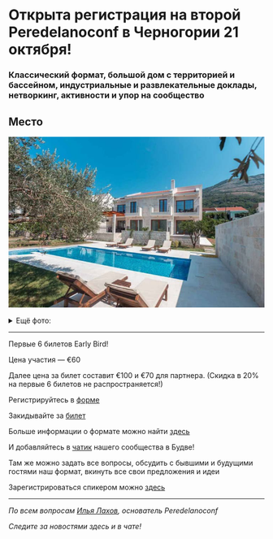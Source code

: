 # Открыта регистрация на второй **Peredelanoconf** в Черногории 21 октября! 

### Классический формат, большой дом с территорией и бассейном, индустриальные и развлекательные доклады, нетворкинг, активности и упор на сообщество

## Место

![image](https://github.com/Alexears/alexears/blob/main/chern/6.jpg)

<details>
<summary>Ещё фото:</summary>

![image](https://github.com/Alexears/alexears/blob/main/chern/1.jpg)
![image](https://github.com/Alexears/alexears/blob/main/chern/2.jpg)
![image](https://github.com/Alexears/alexears/blob/main/chern/3.jpg)
![image](https://github.com/Alexears/alexears/blob/main/chern/4.jpg)
![image](https://github.com/Alexears/alexears/blob/main/chern/5.jpg)

</details>

---

Первые 6 билетов Early Bird!

Цена участия — €60

Далее цена за билет составит €100 и €70 для партнера.
(Скидка в 20% на первые 6 билетов не распространяется!)

Регистрируйтесь в [форме](https://docs.google.com/forms/d/1A_oRPyHMP-eOKHFsrlN_56dCtDHzON8HkKb2_4cPWhU)

Закидывайте за [билет](/./guides/how-to-pay.md)

Больше информации о формате можно найти [здесь](/./confs/standard.md)

И добавляйтесь в [чатик]( https://t.me/peredelanoconf_montenegro) нашего сообщества в Будве! 

Там же можно задать все вопросы, обсудить с бывшими и будущими гостями наш формат, вкинуть все свои предложения и идеи

Зарегистрироваться спикером можно [здесь](/./guides/tech-speech.md)

---

_По всем вопросам [Илья Лахов](https://t.me/ilakhov), основатель Peredelanoconf_

_Следите за новостями здесь и в чате!_

